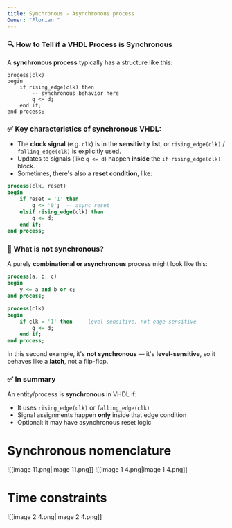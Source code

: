 ```yaml
---
title: Synchronous - Asynchronous process
Owner: "Florian "
---
```

### 🔍 **How to Tell if a VHDL Process is Synchronous**
A **synchronous process** typically has a structure like this:
```Plain
process(clk)
begin
    if rising_edge(clk) then
        -- synchronous behavior here
        q <= d;
    end if;
end process;
```
### ✅ Key characteristics of synchronous VHDL:
- The **clock signal** (e.g. `clk`) is in the **sensitivity list**, or `rising_edge(clk)` / `falling_edge(clk)` is explicitly used.
- Updates to signals (like `q <= d`) happen **inside** the `if rising_edge(clk)` block.
- Sometimes, there's also a **reset condition**, like:
```VHDL
process(clk, reset)
begin
    if reset = '1' then
        q <= '0';  -- async reset
    elsif rising_edge(clk) then
        q <= d;
    end if;
end process;
```
### 🚫 What is not synchronous?
A purely **combinational or asynchronous** process might look like this:
```VHDL
process(a, b, c)
begin
    y <= a and b or c;
end process;
```
```VHDL
process(clk)
begin
    if clk = '1' then  -- level-sensitive, not edge-sensitive
        q <= d;
    end if;
end process;
```
In this second example, it's **not synchronous** — it's **level-sensitive**, so it behaves like a **latch**, not a flip-flop.
### ✅ In summary
An entity/process is **synchronous** in VHDL if:
- It uses `rising_edge(clk)` or `falling_edge(clk)`
- Signal assignments happen **only** inside that edge condition
- Optional: it may have asynchronous reset logic
# Synchronous nomenclature
![[image 11.png|image 11.png]]
![[image 1 4.png|image 1 4.png]]
# Time constraints
![[image 2 4.png|image 2 4.png]]